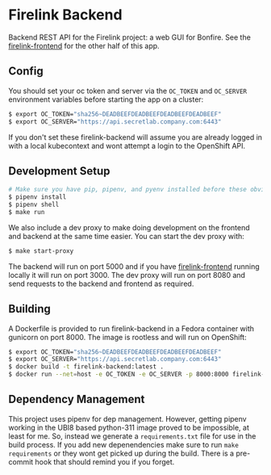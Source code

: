 # Firelink Backend
Backend REST API for the Firelink project: a web GUI for Bonfire. See the [firelink-frontend](https://github.com/RedHatInsights/firelink-frontend) for the other half of this app.

## Config
You should set your oc token and server via the `OC_TOKEN` and `OC_SERVER` environment variables before starting the app on a cluster:
```bash
$ export OC_TOKEN="sha256~DEADBEEFDEADBEEFDEADBEEFDEADBEEF"
$ export OC_SERVER="https://api.secretlab.company.com:6443"
```
If you don't set these firelink-backend will assume you are already logged in with a local kubecontext and wont attempt a login to the OpenShift API.

## Development Setup
```bash
# Make sure you have pip, pipenv, and pyenv installed before these obviously
$ pipenv install
$ pipenv shell
$ make run
```
We also include a dev proxy to make doing development on the frontend and backend at the same time easier. You can start the dev proxy with:
```bash
$ make start-proxy
```
The backend will run on port 5000 and if you have [firelink-frontend](https://github.com/RedHatInsights/firelink-frontend) running locally it will run on port 3000. The dev proxy will run on port 8080 and send requests to the backend and frontend as required.

## Building
A Dockerfile is provided to run firelink-backend in a Fedora container with gunicorn on port 8000. The image is rootless and will run on OpenShift:

```bash
$ export OC_TOKEN="sha256~DEADBEEFDEADBEEFDEADBEEFDEADBEEF"
$ export OC_SERVER="https://api.secretlab.company.com:6443"
$ docker build -t firelink-backend:latest .
$ docker run --net=host -e OC_TOKEN -e OC_SERVER -p 8000:8000 firelink-backend:latest
```

## Dependency Management
This project uses pipenv for dep management. However, getting pipenv working in the UBI8 based python-311 image proved to be impossible, at least for me. So, instead we generate a `requirements.txt` file for use in the build process. If you add new depenendencies make sure to run `make requirements` or they wont get picked up during the build. There is a pre-commit hook that should remind you if you forget.